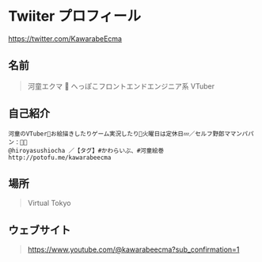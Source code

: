 # Twiiter プロフィール

<https://twitter.com/KawarabeEcma>

## 名前

> 河童エクマ 🥒 へっぽこフロントエンドエンジニア系 VTuber

## 自己紹介

```
河童のVTuber🥒お絵描きしたりゲーム実況したり🥒火曜日は定休日💤／セルフ野郎ママンパパン：🍣🍵 
@hiroyasushiocha ／【タグ】#かわらいぶ、#河童絵巻 http://potofu.me/kawarabeecma
```

## 場所

> Virtual Tokyo

## ウェブサイト

> https://www.youtube.com/@kawarabeecma?sub_confirmation=1
